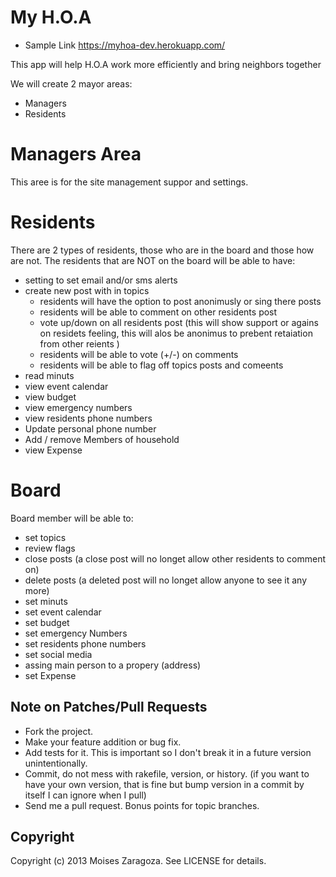 
# My H.O.A

* Sample Link https://myhoa-dev.herokuapp.com/

This app will help H.O.A work more efficiently and bring neighbors together

We will create 2 mayor areas: 
* Managers
* Residents 

# Managers Area 
This aree is for the site management suppor and settings.

# Residents 
There are 2 types of residents, those who are in the board and those how are not.
The residents that are NOT on the board will be able to have:
* setting to set email and/or sms alerts
* create new post with in topics
  * residents will have the option to post anonimusly or sing there posts
  * residents will be able to comment on other residents post 
  * vote up/down on all residents post (this will show support or agains on residets feeling, this will alos be anonimus to prebent retaiation from other reients ) 
  * residents will be able to vote (+/-) on comments 
  * residents will be able to flag off topics posts and comeents 
* read minuts
* view event calendar 
* view budget 
* view emergency numbers 
* view residents phone numbers 
* Update personal phone number
* Add / remove Members of household
* view Expense

# Board
Board member will be able to:
* set topics
* review flags
* close posts (a close post will no longet allow other residents to comment on)
* delete posts (a deleted post will no longet allow anyone to see it any more)
* set minuts 
* set event calendar 
* set budget 
* set emergency Numbers 
* set residents phone numbers 
* set social media 
* assing main person to a propery (address)
* set Expense

## Note on Patches/Pull Requests

* Fork the project.
* Make your feature addition or bug fix.
* Add tests for it. This is important so I don't break it in a
  future version unintentionally.
* Commit, do not mess with rakefile, version, or history.
  (if you want to have your own version, that is fine but bump version in a commit by itself I can ignore when I pull)
* Send me a pull request. Bonus points for topic branches.

## Copyright

Copyright (c) 2013 Moises Zaragoza. See LICENSE for details.
